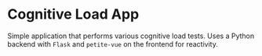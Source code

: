 # Cognitive Load App
Simple application that performs various cognitive load tests. Uses a Python backend with `Flask` and `petite-vue` on the frontend for reactivity.
